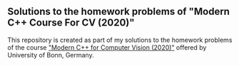 ## Solutions to the homework problems of "Modern C++ Course For CV (2020)"

This repository is created as part of my solutions to the homework problems of the course ["Modern C++ for Computer Vision (2020)"](https://www.ipb.uni-bonn.de/teaching/cpp-2020/homeworks)
offered by University of Bonn, Germany.
